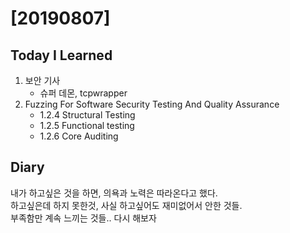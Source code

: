 # [20190807] 

## Today I Learned
1. 보안 기사
    - 슈퍼 데몬, tcpwrapper
1. Fuzzing For Software Security Testing And Quality Assurance
    - 1.2.4 Structural Testing
    - 1.2.5 Functional testing
    - 1.2.6 Core Auditing

## Diary
내가 하고싶은 것을 하면, 의욕과 노력은 따라온다고 했다. <br>
하고싶은데 하지 못한것, 사실 하고싶어도 재미없어서 안한 것들. <br>
부족함만 계속 느끼는 것들.. 다시 해보자 <br>